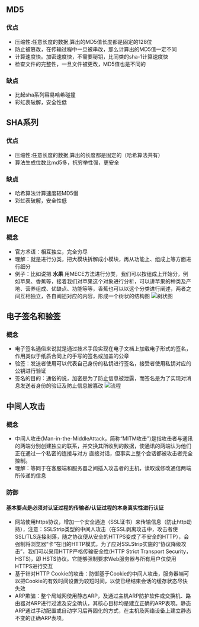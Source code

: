 ## MD5
### 优点
* 压缩性:任意长度的数据,算出的MD5值长度都是固定的128位
* 防止被篡改，在传输过程中一旦被串改，那么计算出的MD5值一定不同
* 计算速度快。加密速度快，不需要秘钥，比同类的sha-1计算速度快
* 检查文件的完整性，一旦文件被更改，MD5值也是不同的

### 缺点
* 比起sha系列容易哈希碰撞
* 彩虹表破解，安全性低

## SHA系列
### 优点
* 压缩性:任意长度的数据,算出的长度都是固定的（哈希算法共有）
* 算法生成位数比md5多，抗穷举性强，更安全

### 缺点
* 哈希算法计算速度较MD5慢
* 彩虹表破解，安全性低

## MECE
### 概念
* 官方术语：相互独立，完全穷尽
* 理解：就是进行分类，把大模块拆解成小模块，再从功能上、组成上等方面进行细分
* 例子：比如说把  <strong>水果</strong> 用MECE方法进行分类，我们可以按组成上开始分，例如苹果、香蕉等，接着我们对苹果这个对象进行分析，可以讲苹果的种类及产地、营养组成、优缺点、功能等等，香蕉也可以以这个分类进行阐述，两者之间互相独立，各自阐述对应的内容，形成一个树状的结构图
![树状图](https://pic4.zhimg.com/80/v2-12995726083859f3967dc175a2a7b670_1440w.jpg?source=1940ef5c)

## 电子签名和验签
### 概念
* 电子签名通俗来说就是通过技术手段实现在电子文档上加载电子形式的签名，作用类似于纸质合同上的手写的签名或加盖的公章
* 验签：发送者使用可以代表自己身份的私钥进行签名，接受者使用私钥对应的公钥进行验证
* 签名的目的：通俗的说，加密是为了防止信息被泄露，而签名是为了实现对消息发送者身份的验证及防止信息被篡改
![流程](https://pic2.zhimg.com/v2-00d1d034fe9ccd114eb6939485e70231_r.jpg)

## 中间人攻击
### 概念
* 中间人攻击(Man-in-the-MiddleAttack，简称“MITM攻击”)是指攻击者与通讯的两端分别创建独立的联系，并交换其所收到的数据，使通讯的两端认为他们正在通过一个私密的连接与对方 直接对话，但事实上整个会话都被攻击者完全控制。
* 理解：等同于在客服端和服务器之间插入攻击者的主机，读取或修改通信两端所传递的信息
### 防御
#### 基本要点是必须对认证过程的传输者/认证过程的本身真实性进行认证
* 网站使用https协议，增加一个安全通道（SSL证书）来传输信息（防止http劫持），注意：SSLStrip类型的中间人攻击（在SSL剥离攻击中，攻击者使SSL/TLS连接剥落，随之协议便从安全的HTTPS变成了不安全的HTTP），会强制将浏览器“卡”在旧的HTTP模式，为了应对SSLStrip实施的“协议降级攻击”，我们可以采用HTTP严格传输安全性(HTTP Strict Transport Security，HSTS)，即 HSTS协议。它能够强制要求Web服务器与所有用户仅使用HTTPS进行交互
* 基于针对HTTP Cookie的攻击：防御基于Cookie的中间人攻击，服务器端可以把Cookie的有效时间设置为较短时间，以使已经结束会话的缓存状态尽快失效
* ARP欺骗：整个局域网使用静态ARP，及通过主机ARP防护软件或交换机、路由器对ARP进行过滤及安全确认，其核心目标均是建立正确的ARP表项。静态ARP通过手动配置或自动学习后再固化的方式，在主机及网络设备上建立静态不变的正确ARP表项。

